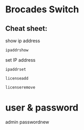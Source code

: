 # Brocades Switch

## Cheat sheet:


show ip address
```bash
ipaddrshow
```

set IP address
```
ipaddrset
```

```
licenseadd
```

```
licenseremove
```

# user & password
admin
passwordnew